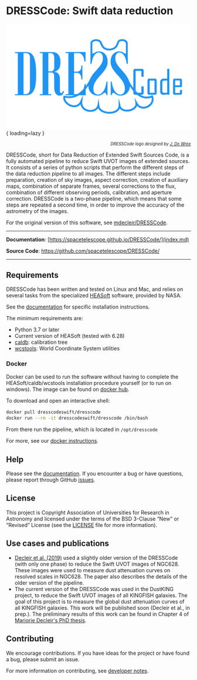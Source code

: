# DRESSCode: Swift data reduction

![DRESSCode](img/logo.svg){ loading=lazy }

<p align="right" style="font-size: .7rem">
    <em>DRESSCode logo designed by <a href="https://github.com/JDWree" target="_blank">J. De Wree</a></em>
</p>

DRESSCode, short for Data Reduction of Extended Swift Sources Code, is a fully automated pipeline to reduce Swift UVOT images of extended sources. It consists of a series of python scripts that perform the different steps of the data reduction pipeline to all images. The different steps include preparation, creation of sky images, aspect correction, creation of auxiliary maps, combination of separate frames, several corrections to the flux, combination of different observing periods, calibration, and aperture correction. DRESSCode is a two-phase pipeline, which means that some steps are repeated a second time, in order to improve the accuracy of the astrometry of the images.

For the original version of this software, see <a href="https://github.com/mdecleir/DRESSCode" target="_blank">mdecleir/DRESSCode</a>.

---

**Documentation**: [https://spacetelescope.github.io/DRESSCode/](index.md)

**Source Code**: <a href="https://github.com/spacetelescope/DRESSCode/">https://github.com/spacetelescope/DRESSCode/</a>

---

## Requirements

DRESSCode has been written and tested on Linux and Mac, and relies on several tasks from the specialized <a href="https://heasarc.gsfc.nasa.gov/docs/software/heasoft/" target="_blank">HEASoft</a> software, provided by NASA.

See the [documentation](install.md) for specific installation instructions.

The minimum requirements are:

- Python 3.7 or later
- Current version of HEASoft (tested with 6.28)
- <a href="https://heasarc.gsfc.nasa.gov/docs/heasarc/caldb/install.html" target="_blank">caldb</a>: calibration tree
- <a href="http://tdc-www.harvard.edu/wcstools/" target="_blank">wcstools</a>: World Coordinate System utilities

### Docker

Docker can be used to run the software without having to complete the HEASoft/caldb/wcstools installation procedure yourself (or to run on windows). The image can be found on <a href="https://hub.docker.com/r/dresscodeswift/dresscode" target="_blank">docker hub</a>.

To download and open an interactive shell:

```sh
docker pull dresscodeswift/dresscode
docker run --rm -it dresscodeswift/dresscode /bin/bash
```

From there run the pipeline, which is located in `/opt/dresscode`

For more, see our [docker instructions](install.md).

## Help

Please see the [documentation](index.md). If you encounter a bug or have questions, please report through GitHub <a href="https://github.com/spacetelescope/DRESSCode/issues" target="_blank">issues</a>.

## License

This project is Copyright Association of Universities for Research in Astronomy and licensed under the terms of the BSD 3-Clause “New” or “Revised” License (see the [LICENSE](LICENSE.md) file for more information).

## Use cases and publications

- <a href="https://ui.adsabs.harvard.edu/abs/2019MNRAS.486..743D/abstract" target="_blank">Decleir et al. (2019)</a> used a slightly older version of the DRESSCode (with only one phase) to reduce the Swift UVOT images of NGC628. These images were used to measure dust attenuation curves on resolved scales in NGC628. The paper also describes the details of the older version of the pipeline.
- The current version of the DRESSCode was used in the DustKING project, to reduce the Swift UVOT images of all KINGFISH galaxies. The goal of this project is to measure the global dust attenuation curves of all KINGFISH galaxies. This work will be published soon (Decleir et al., in prep.). The preliminary results of this work can be found in Chapter 4 of <a href="https://biblio.ugent.be/publication/8638711" target="_blank">Marjorie Decleir's PhD thesis</a>.

## Contributing

We encourage contributions. If you have ideas for the project or have found a bug, please submit an issue.

For more information on contributing, see [developer notes](developer_notes.md).
